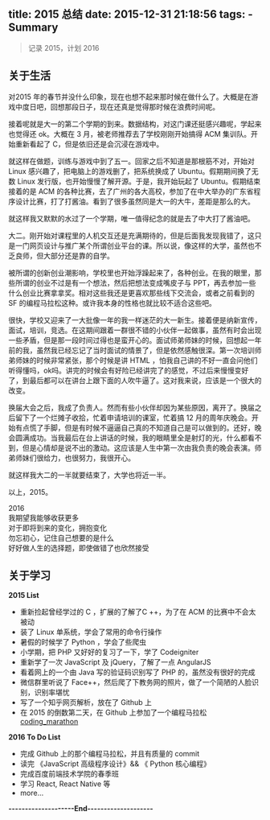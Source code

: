 title: 2015 总结
date: 2015-12-31 21:18:56
tags:
	- Summary
---
> 记录 2015，计划 2016

## 关于生活

对2015 年的春节并没什么印象，现在也想不起来那时候在做什么了。大概是在游戏中度日吧，回想那段日子，现在还真是觉得那时候在浪费时间呢。

接着呢就是大一的第二个学期的到来。数据结构，对这门课还挺感兴趣呢，学起来也觉得还 ok。大概在 3 月，被老师推荐去了学校刚刚开始搞得 ACM 集训队。开始重新看起了 C，但是依旧还是会沉浸在游戏中。

就这样在做题，训练与游戏中到了五一。回家之后不知道是那根筋不对，开始对 Linux 感兴趣了，把电脑上的游戏删了，把系统换成了 Ubuntu。假期期间换了无数 Linux 发行版，也开始慢慢了解开源。于是，我开始玩起了 Ubuntu。假期结束接着的是 ACM 的各种比赛，去了广州的各大高校，参加了在中大举办的广东省程序设计比赛，打了打酱油。看到了很多虽然同是大一的大牛，差距是那么的大。

就这样我又默默的水过了一个学期，唯一值得纪念的就是去了中大打了酱油吧。

大二。刚开始对课程里的人机交互还是充满期待的，但是后面我发现我错了，这只是一门网页设计与推广某个所谓创业平台的课。所以说，像这样的大学，虽然也不乏良师，但大部分还是靠的自学。

<!-- more -->
被所谓的创新创业潮影响，学校里也开始浮躁起来了，各种创业。在我的眼里，那些所谓的创业不过是有一个想法，然后把想法变成嘴皮子与 PPT，再去参加一些什么创业比赛拿拿奖。相对这些我还是更喜欢那些线下交流会，或者之前看到的 SF 的编程马拉松这种。或许我本身的性格也就比较不适合这些吧。

很快，学校又迎来了一大批像一年的我一样迷茫的大一新生。接着便是纳新宣传，面试，培训，竞选。在这期间跟着一群很不错的小伙伴一起做事，虽然有时会出现一些矛盾，但是那一段时间过得也是蛮开心的。面试师弟师妹的时候，回想起一年前的我，虽然我已经忘记了当时面试的情景了，但是依然感触很深。第一次培训师弟师妹的时候非常紧张，那个时候是讲 HTML ，怕我自己讲的不好一直会问他们听得懂吗，ok吗。讲完的时候会有好险已经讲完了的感觉，不过后来慢慢变好了，到最后都可以在讲台上跟下面的人吹牛逼了。这对我来说，应该是一个很大的改变。

换届大会之后，我成了负责人。然而有些小伙伴却因为某些原因，离开了。换届之后留下了一个烂摊子收拾，忙着申请培训的课室，忙着搞 12 月的周年庆晚会。开始有点慌了手脚，但是有时候不逼逼自己真的不知道自己是可以做到的。还好，晚会圆满成功。当我最后在台上讲话的时候，我的眼睛里全是射灯的光，什么都看不到，但是心情却是说不出的激动。这应该是人生中第一次由我负责的晚会表演。师弟师妹们很给力，也很努力，我很开心。

就这样我大二的一半就要结束了，大学也将近一半。

以上，2015。

2016   
我期望我能够收获更多  
对于即将到来的变化，拥抱变化  
勿忘初心，记住自己想要的是什么  
好好做人生的选择题，即使做错了也欣然接受

## 关于学习
**2015 List**
- 重新捡起曾经学过的 C ，扩展的了解了C ++，为了在 ACM 的比赛中不会太被动
- 装了 Linux 单系统，学会了常用的命令行操作
- 暑假的时候学了 Python ，学会了些爬虫
- 小学期，把 PHP 又好好的复习了一下，学了 Codeigniter
- 重新学了一次 JavaScript 及 jQuery，了解了一点 AngularJS
- 看着网上的一个由 Java 写的验证码识别写了 PHP 的，虽然没有很好的完成
- 微信群里听说了 Face++，然后爬了下教务网的照片，做了一个简陋的人脸识别，识别率堪忧
- 写了一个知乎网页解析，放在了 Github 上
- 在 2015 的倒数第二天，在 Github 上参加了一个编程马拉松 [coding_marathon](https://github.com/geekan/coding_marathon/issues/12)

**2016 To Do List**
- 完成 Github 上的那个编程马拉松，并且有质量的 commit
- 读完 《JavaScript 高级程序设计》&& 《 Python 核心编程》
- 完成百度前端技术学院的春季班
- 学习 React, React Native 等
- more...

**--------------------End--------------------**
